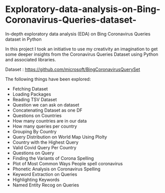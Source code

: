 # Exploratory-data-analysis-on-Bing-Coronavirus-Queries-dataset-
In-depth exploratory data analysis (EDA)  on Bing Coronavirus Queries dataset in Python


In this project I took an initiative to use my creativity an imagination to get some deeper insights from the Coronavirus Queries Dataset using Python and associated libraries.

Dataset : https://github.com/microsoft/BingCoronavirusQuerySet

The following things have been explored: 

* Fetching Dataset
* Loading Packages
* Reading TSV Dataset
* Question we can ask on dataset
* Concatenating Dataset as one DF
* Questions on Countries
* How many countries are in our data
* How many queries per country
* Grouping By Country
* Query Distribution on World Map Using Plolty
* Country with the Highest Query
* Valid Covid Query Per Country
* Questions on Query
* Finding the Variants of Corona Spelling
* Plot of Most Common Ways People spell coronavirus
* Phonetic Analysis on Coronavirus Spelling
* Keyword Extraction on Queries
* Highlighting Keywords
* Named Entity Recog on Queries






